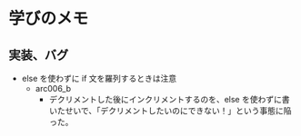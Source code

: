 # 学びのメモ

## 実装、バグ
- else を使わずに if 文を羅列するときは注意
    - arc006_b
        - デクリメントした後にインクリメントするのを、else を使わずに書いたせいで、「デクリメントしたいのにできない！」という事態に陥った。